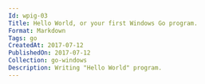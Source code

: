 ```yaml
---
Id: wpig-03
Title: Hello World, or your first Windows Go program.
Format: Markdown
Tags: go
CreatedAt: 2017-07-12
PublishedOn: 2017-07-12
Collection: go-windows
Description: Writing "Hello World" program.
---
```



